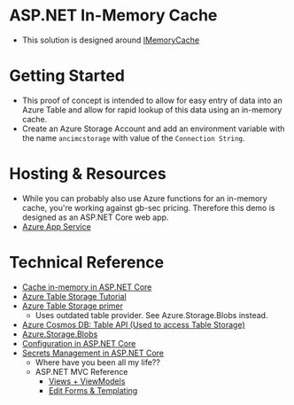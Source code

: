 # ASP.NET In-Memory Cache

* This solution is designed around [IMemoryCache](https://docs.microsoft.com/en-us/aspnet/core/performance/caching/memory?view=aspnetcore-5.0)

# Getting Started

* This proof of concept is intended to allow for easy entry of data into an Azure Table and allow for rapid lookup of this data using an in-memory cache.
* Create an Azure Storage Account and add an environment variable with the name `ancimcstorage` with value of the `Connection String`.

# Hosting & Resources

* While you can probably also use Azure functions for an in-memory cache, you're working against gb-sec pricing. Therefore this demo is designed as an ASP.NET Core web app.
* [Azure App Service](https://azure.microsoft.com/en-us/pricing/details/app-service/windows/)

# Technical Reference

* [Cache in-memory in ASP.NET Core](https://docs.microsoft.com/en-us/aspnet/core/performance/caching/memory?view=aspnetcore-5.0)
* [Azure Table Storage Tutorial](https://docs.microsoft.com/en-us/azure/cosmos-db/tutorial-develop-table-dotnet)
* [Azure Table Storage primer](https://www.c-sharpcorner.com/article/insert-data-into-azure-table-storage-using-asp-net-core-application/)
  * Uses outdated table provider. See Azure.Storage.Blobs instead.
* [Azure Cosmos DB: Table API (Used to access Table Storage)](https://docs.microsoft.com/en-us/azure/cosmos-db/table-introduction)
* [Azure.Storage.Blobs](https://github.com/Azure/azure-sdk-for-net/blob/Azure.Storage.Blobs_12.8.0/sdk/storage/Azure.Storage.Blobs/README.md)
* [Configuration in ASP.NET Core](https://docs.microsoft.com/en-us/aspnet/core/fundamentals/configuration/?view=aspnetcore-5.0)
* [Secrets Management in ASP.NET Core](https://docs.microsoft.com/en-us/aspnet/core/security/app-secrets?view=aspnetcore-5.0&tabs=windows)
  * Where have you been all my life??
  * ASP.NET MVC Reference
    * [Views + ViewModels](https://docs.microsoft.com/en-us/aspnet/mvc/overview/older-versions/mvc-music-store/mvc-music-store-part-3)
    * [Edit Forms & Templating](https://docs.microsoft.com/en-us/aspnet/mvc/overview/older-versions/mvc-music-store/mvc-music-store-part-5)
